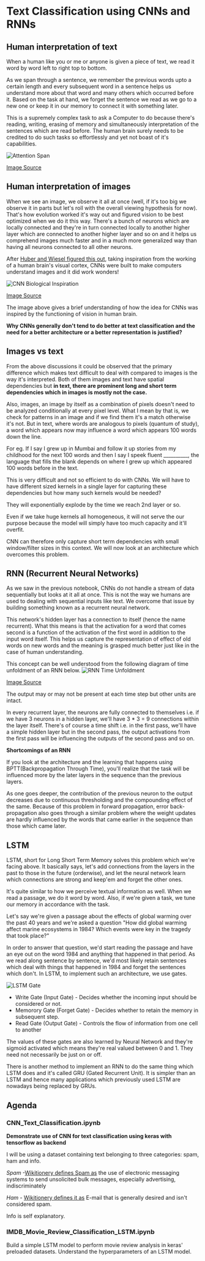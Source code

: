 # Text Classification using CNNs and RNNs

## Human interpretation of text

When a human like you or me or anyone is given a piece of text, we read it word by word left to right top to bottom.

As we span through a sentence, we remember the previous words upto a certain length and every subsequent word in a sentence helps us understand more about that word and many others which occurred before it. Based on the task at hand, we forget the sentence we read as we go to a new one or keep it in our memory to connect it with something later.

This is a supremely complex task to ask a Computer to do because there's reading, writing, erasing of memory and simultaneously interpretation of the sentences which are read before. The human brain surely needs to be credited to do such tasks so effortlessly and yet not boast of it's capabilities. 

![Attention Span](attention_span.png)

[Image Source](https://www.explainxkcd.com/wiki/images/e/e4/attention_span.png)

## Human interpretation of images

When we see an image, we observe it all at once (well, if it's too big we observe it in parts but let's roll with the overall viewing hypothesis for now). That's how evolution worked it's way out and figured vision to be best optimized when we do it this way. There's a bunch of neurons which are locally connected and they're in turn connected locally to another higher layer which are connected to another higher layer and so on and it helps us comprehend images much faster and in a much more generalized way than having all neurons connected to all other neurons. 

After [Huber and Wiesel figured this out](https://knowingneurons.com/2014/10/29/hubel-and-wiesel-the-neural-basis-of-visual-perception/), taking inspiration from the working of a human brain's visual cortex, CNNs were built to make computers understand images and it did work wonders!

![CNN Biological Inspiration](CNN_biological_inspiration.png)

[Image Source](https://knowingneurons.com/2014/10/29/hubel-and-wiesel-the-neural-basis-of-visual-perception/)

The image above gives a brief understanding of how the idea for CNNs was inspired by the functioning of vision in human brain.

**Why CNNs generally don't tend to do better at text classification and the need for a better architecture or a better representation is justified?**

## Images vs text

From the above discussions it could be observed that the primary difference which makes text difficult to deal with compared to images is the way it's interpreted. Both of them images and text have spatial dependencies but **in text, there are prominent long and short term dependencies which in images is mostly not the case.**

Also, images, an image by itself as a combination of pixels doesn't need to be analyzed conditionally at every pixel level. What I mean by that is, we check for patterns in an image and if we find them it's a match otherwise it's not. But in text, where words are analogous to pixels (quantum of study), a word which appears now may influence a word which appears 100 words down the line. 

For eg. If I say I grew up in Mumbai and follow it up stories from my childhood for the next 100 words and then I say I speek fluent \__________, the language that fills the blank depends on where I grew up which appeared 100 words before in the text.

This is very difficult and not so efficient to do with CNNs. We will have to have different sized kernels in a single layer for capturing these dependencies but how many such kernels would be needed? 

They will exponentially explode by the time we reach 2nd layer or so.

Even if we take huge kernels all homogeneous, it will not serve the our purpose because the model will simply have too much capacity and it'll overfit.

 CNN can therefore only capture short term dependencies with small window/filter sizes in this context. We will now look at an architecture which overcomes this problem. 
 
 
## RNN (Recurrent Neural Networks)

As we saw in the previous notebook, CNNs do not handle a stream of data sequentially but looks at it all at once. This is not the way we humans are used to dealing with sequential inputs like text. We overcome that issue by building something known as a recurrent neural network.

This network's hidden layer has a connection to itself (hence the name recurrent). What this means is that the activation for a word that comes second is a function of the activation of the first word in addition to the input word itself. This helps us capture the representation of effect of old words on new words and the meaning is grasped much better just like in the case of human understanding.

This concept can be well understood from the following diagram of time unfoldment of an RNN below.
![RNN Time Unfoldment](Time_unfoldment.png)

[Image Source](https://www.researchgate.net/profile/Subburam_Rajaram/publication/324680970/figure/fig1/AS:617962817986561@1524345225985/A-recurrent-neural-network-and-the-unfolding-in-time-of-the-computation-involved-in-its.png)

The output may or may not be present at each time step but other units are intact.

In every recurrent layer, the neurons are fully connected to themselves i.e. if we have 3 neurons in a hidden layer, we'll have 3 * 3 = 9 connections within the layer itself. There's of course a time shift i.e. in the first pass, we'll have a simple hidden layer but in the second pass, the output activations from the first pass will be influencing the outputs of the second pass and so on.

**Shortcomings of an RNN**

If you look at the architecture and the learning that happens using BPTT(Backpropagation Through Time), you'll realize that the task will be influenced more by the later layers in the sequence than the previous layers. 

As one goes deeper, the contribution of the previous neuron to the output decreases due to continuous thresholding and the compounding effect of the same. Because of this problem in forward propagation, error back-propagation also goes through a similar problem where the weight updates are hardly influenced by the words that came earlier in the sequence than those which came later. 

## LSTM

LSTM, short for Long Short Term Memory solves this problem which we're facing above. It basically says, let's add connections from the layers in the past to those in the future (orderwise), and let the neural network learn which connections are strong and keep'em and forget the other ones. 

It's quite similar to how we perceive textual information as well. When we read a passage, we do it word by word. Also, if we're given a task, we tune our memory in accordance with the task.

Let's say we're given a passage about the effects of global warming over the past 40 years and we're asked a question "How did global warming affect marine ecosystems in 1984? Which events were key in the tragedy that took place?"

In order to answer that question, we'd start reading the passage and have an eye out on the word 1984 and anything that happened in that period. As we read along sentence by sentence, we'd most likely retain sentences which deal with things that happened in 1984 and forget the sentences which don't. In LSTM, to implement such an architecture, we use gates.

![LSTM Gate](LSTM_Gates.PNG)

- Write Gate (Input Gate) - Decides whether the incoming input should be considered or not.
- Memorory Gate (Forget Gate) - Decides whether to retain the memory in subsequent step.
- Read Gate (Output Gate) - Controls the flow of information from one cell to another

The values of these gates are also learned by Neural Network and they're sigmoid activated which means they're real valued between 0 and 1. They need not necessarily be just on or off. 

There is another method to implement an RNN to do the same thing which LSTM does and it's called GRU (Gated Recurrent Unit). It is simpler than an LSTM and hence many applications which previously used LSTM are nowadays being replaced by GRUs.

## Agenda

### CNN_Text_Classification.ipynb
**Demonstrate use of CNN for text classification using keras with tensorflow as backend**

I will be using a dataset containing text belonging to three categories: spam, ham and info.

*Spam* -[Wikitionery defines Spam as](https://en.wikipedia.org/wiki/Spamming) the use of electronic messaging systems to send unsolicited bulk messages, especially advertising, indiscriminately

*Ham* - [Wikitionery defines it as](https://en.wiktionary.org/wiki/ham_e-mail) E-mail that is generally desired and isn't considered spam.

Info is self explanatory.

### IMDB_Movie_Review_Classification_LSTM.ipynb
Build a simple LSTM model to perform movie review analysis in keras' preloaded datasets. Understand the hyperparameters of an LSTM model.
